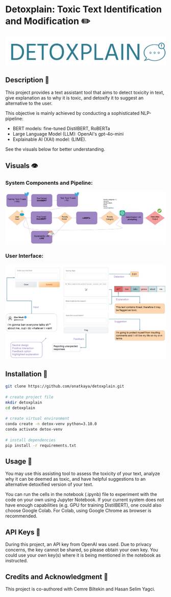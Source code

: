 # Detoxplain: Toxic Text Identification and Modification ✏️

![Detoxplain](images/detoxplain_logo.PNG "Our Logo")

## Description 🤖
This project provides a text assistant tool that aims to detect toxicity in text, give explanation as to why it is toxic, and detoxify it to suggest an alternative to the user.

This objective is mainly achieved by conducting a sophisticated NLP-pipeline:
- BERT models: fine-tuned DistilBERT, RoBERTa
- Large Language Model (LLM): OpenAI's gpt-4o-mini
- Explainable AI (XAI) model: (LIME).

See the visuals below for better understanding.

## Visuals 👁

### System Components and Pipeline:

![Pipeline](images/pipeline_components.PNG "System Components and Pipeline")

### User Interface:

![Pipeline](images/user_interface.PNG "User Interface")

## Installation 🔧

```bash
git clone https://github.com/onatkaya/detoxplain.git

# create project file
mkdir detoxplain
cd detoxplain

# create virtual environment
conda create -n detox-venv python=3.10.0
conda activate detox-venv

# install dependencies
pip install -r requirements.txt
```

## Usage 🤳
You may use this assisting tool to assess the toxicity of your text, analyze why it can be deemed as toxic, and have helpful suggestions to an alternative detoxified version of your text.

You can run the cells in the notebook (.ipynb) file to experiment with the code on your own using Jupyter Notebook. If your current system does not have enough capabilities (e.g. GPU for training DistilBERT), one could also choose Google Colab. For Colab, using Google Chrome as browser is recommended.

## API Keys 🔑
During this project, an API key from OpenAI was used. Due to privacy concerns, the key cannot be shared, so please obtain your own key. You could use your own key(s) where it is being mentioned in the notebook as instructed.

## Credits and Acknowledgment 👾
This project is co-authored with Cemre Biltekin and Hasan Selim Yagci.
